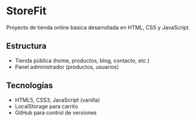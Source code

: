 # StoreFit

Proyecto de tienda online básica desarrollada en HTML, CSS y JavaScript.

## Estructura
- Tienda pública (home, productos, blog, contacto, etc.)
- Panel administrador (productos, usuarios)

## Tecnologías
- HTML5, CSS3, JavaScript (vanilla)
- LocalStorage para carrito
- GitHub para control de versiones
